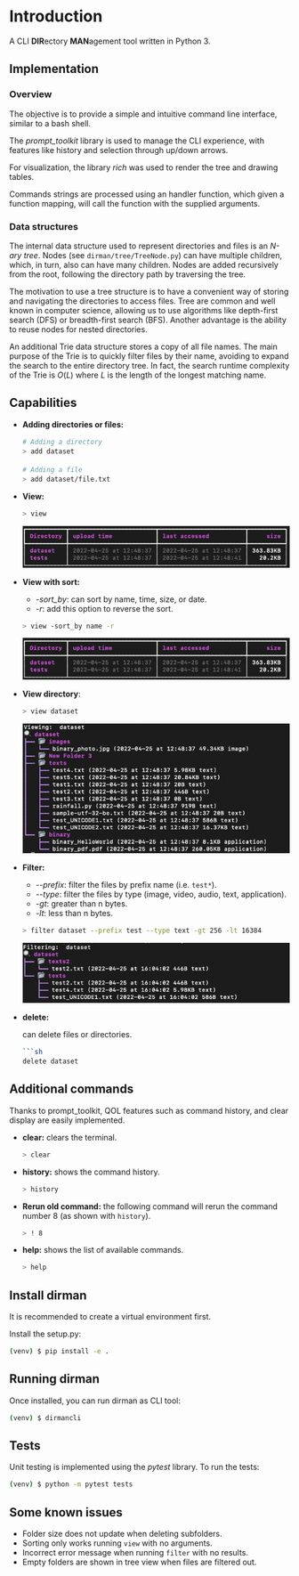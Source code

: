 # Introduction

A CLI **DIR**ectory **MAN**agement tool written in Python 3.


## Implementation

### Overview

The objective is to provide a simple and intuitive command line interface, similar to a bash shell. 

The *prompt_toolkit* library is used to manage the CLI experience, with features like history and selection through up/down arrows. 

For visualization, the library *rich* was used to render the tree and drawing tables.

Commands strings are processed using an handler function, which given a function mapping, will call the function with the supplied arguments. 

### Data structures

The internal data structure used to represent directories and files is an *N-ary tree*. Nodes (see ```dirman/tree/TreeNode.py```) can have multiple children, which, in turn, also can have many children.
Nodes are added recursively from the root, following the directory path by traversing the tree.

The motivation to use a tree structure is to have a convenient way of storing and navigating the directories to access files. Tree are common and well known in computer science, allowing us to use algorithms like depth-first search (DFS) or breadth-first search (BFS). Another advantage is the ability to reuse nodes for nested directories.

An additional Trie data structure stores a copy of all file names. The main purpose of the Trie is to quickly filter files by their name, avoiding to expand the search to the entire directory tree. In fact, the search runtime complexity of the Trie is $O(L)$ where $L$ is the length of the longest matching name.



## Capabilities

- **Adding directories or files:**
    ```sh
    # Adding a directory
    > add dataset

    # Adding a file
    > add dataset/file.txt
    ```

- **View:**
    ```sh
    > view
    ```
    ![Image](/dataset/images/view.png "view")


- **View with sort:** 

    - *-sort_by*: can sort by name, time, size, or date.
    - *-r*: add this option to reverse the sort.
 
    ```sh
    > view -sort_by name -r 
    ```
    ![Image](/dataset/images/view.png "view")

- **View directory**:
    ```sh
    > view dataset
    ```
    ![Image](/dataset/images/view_dir.png "view")


- **Filter:**
    
    - *--prefix*: filter the files by prefix name (i.e. ```test*```).
    - *--type*: filter the files by type (image, video, audio, text, application).
    - *-gt*: greater than n bytes.
    - *-lt*: less than n bytes.
    ```sh
    > filter dataset --prefix test --type text -gt 256 -lt 16384
    ```
    ![Image](/dataset/images/filter_test.png "view")


- **delete:**
    
    can delete files or directories.
    ```sh
    ```sh
    delete dataset
    ```


## Additional commands

Thanks to prompt_toolkit, QOL features such as command history, and clear display are easily implemented.

- **clear:**
    clears the terminal.
    ```sh
    > clear
    ```

- **history:**
    shows the command history.
    ```sh
    > history
    ```



- **Rerun old command:**
    the following command will rerun the command number 8 (as shown with ```history```).
    ```sh
    > ! 8
    ```

- **help:**
    shows the list of available commands.
    ```sh
    > help
    ```


## Install dirman

It is recommended to create a virtual environment first.

Install the setup.py:

```sh
(venv) $ pip install -e .
```

## Running dirman

Once installed, you can run dirman as CLI tool:

```sh
(venv) $ dirmancli
```
## Tests

Unit testing is implemented using the *pytest* library. To run the tests:

```sh
(venv) $ python -m pytest tests
```

## Some known issues

- Folder size does not update when deleting subfolders.
- Sorting only works running ```view``` with no arguments.
- Incorrect error message when running ```filter``` with no results.
- Empty folders are shown in tree view when files are filtered out.
